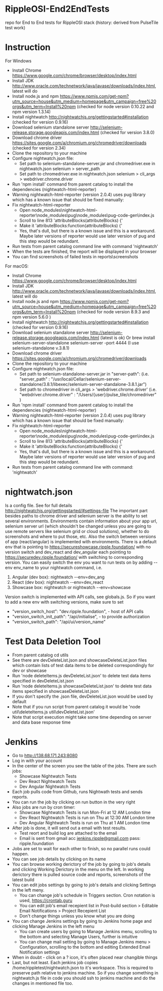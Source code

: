 # RippleOSI-End2EndTests
repo for End to End tests for RippleOSI stack 
(history: derived from PulseTile test work)

# Instruction
For Windows
* Install Chrome https://www.google.com/chrome/browser/desktop/index.html
* Install JDK http://www.oracle.com/technetwork/java/javase/downloads/index.html, latest will do
* Install node.js and npm https://www.npmjs.com/get-npm?utm_source=house&utm_medium=homepage&utm_campaign=free%20orgs&utm_term=Install%20npm (checked for node version 0.10.22 and npm version 1.3.14)
* Install nightwatch http://nightwatchjs.org/gettingstarted#installation (checked for version 0.9.16)
* Download selenium standalone server http://selenium-release.storage.googleapis.com/index.html (checked for version 3.8.0)
* Download chrome driver https://sites.google.com/a/chromium.org/chromedriver/downloads (checked for version 2.34)
* Clone the repository to your machine
* Configure nightwatch.json file: 
	* Set path to selenium-standalone-server.jar and chromedriver.exe in nightwatch.json selenium > server_path
	* Set path to chromedriver.exe in nightwatch.json selenium > cli_args > webdriver.chrome.driver
* Run 'npm install' command from parent catalog to install the dependencies (nightwatch-html-reporter)
* Warning nightwatch-html-reporter (version 2.0.4) uses pug library which has a known issue that should be fixed manually: 
* Fix nightwatch-html-reporter
    * Open node_modules\nightwatch-html-reporter\node_modules\pug\node_modules\pug-code-gen\index.js
    * Scroll to line 813 'attributeBlocks(attributeBlocks) {'
    * Make it 'attributeBlocks:function(attributeBlocks) {'
    * Yes, that's dull, but there is a known issue and this is a workaround. Maybe later versions of reporter would use later version of pug and this step would be redundant.
* Run tests from parent catalog command line with command 'nightwatch'
* When the tests are finished, the report will be displayed in your browser
* You can find screenshots of failed tests in reports\screenshots

For macOS: 
* Install Chrome https://www.google.com/chrome/browser/desktop/index.html
* Install JDK http://www.oracle.com/technetwork/java/javase/downloads/index.html, latest will do
* Install node.js and npm https://www.npmjs.com/get-npm?utm_source=house&utm_medium=homepage&utm_campaign=free%20orgs&utm_term=Install%20npm (checked for node version 8.9.3 and npm version 5.6.0 )
* Install nightwatch http://nightwatchjs.org/gettingstarted#installation (checked for version 0.9.16)
* Download selenium standalone server http://selenium-release.storage.googleapis.com/index.html (latest is ok)
Or 
brew install selenium-server-standalone
selenium-server -port 4444
(I use selenium-standalone v.3.8.1)
* Download chrome driver https://sites.google.com/a/chromium.org/chromedriver/downloads
* Clone the repository to your machine
* Configure nightwatch.json file:  
	* Set path to selenium-standalone-server.jar in "server-path":  (i.e. "server_path" : "/usr/local/Cellar/selenium-server-standalone/3.8.1/libexec/selenium-server-standalone-3.8.1.jar")
	* Set path to chromedriver in cli_args > 'webdriver.chrome.driver' (i.e. "webdriver.chrome.driver" : "/Users/{user}/pulse_tile/chromedriver" )
* Run 'npm install' command from parent catalog to install the dependencies (nightwatch-html-reporter)
* Warning nightwatch-html-reporter (version 2.0.4) uses pug library which has a known issue that should be fixed manually:
* Fix nightwatch-html-reporter
    * Open node_modules\nightwatch-html-reporter\node_modules\pug\node_modules\pug-code-gen\index.js
    * Scroll to line 813 'attributeBlocks(attributeBlocks) {'
    * Make it 'attributeBlocks:function(attributeBlocks) {'
    * Yes, that's dull, but there is a known issue and this is a workaround. Maybe later versions of reporter would use later version of pug and this step would be redundant.
* Run tests from parent catalog command line with command:
 'nightwatch'

 
# nightwatch.json
Is a config file. See for full details http://nightwatchjs.org/gettingstarted/#settings-file
The important part besides paths to chrome driver and selenium server is the ability to set several environments.
Environments contain information about your app url, selenium server url (which shouldn't be changed unless you are 
going to use remote servers like selenium grid or cloud solutions), whether to do screenshots and where to put those, etc.
Also the switch between versions of app (react/angular) is implemented with environments. There is a default env that
is pointing to https://secureshowcase.ripple.foundation/ with no version switch and dev_react and dev_angular 
each pointing to https://securedev.ripple.foundation/ with switching to corresponding version.
You can easily switch the env you want to run tests on by adding --env env_name to your nightwatch command, i.e. 

1) Angular (dev box):
nightwatch --env=dev_ang
2) React (dev box):
nightwatch --env=dev_react
3) Showcase box:
nightwatch
or
nightwatch --env=showcase

Version switch is implemented with API calls, see globals.js. So if you want to add a new env with switching versions, 
make sure to set
* "version_switch_host": "dev.ripple.foundation", - host of API calls
* "version_switch_init_path": "/api/initialise", - to provide authorization
* "version_switch_path": "/api/ui/version_name" 

# Test Data Deletion Tool
* From parent catalog cd utils
* See there are devDeleteList.json and showcaseDeleteList.json files which contain lists of test data items to be deleted correspondingly for dev or showcase
* Run 'node deleteItems.js devDeleteList.json' to delete test data items specified in devDeleteList.json 
* Run 'node deleteItems.js showcaseDeleteList.json' to delete test data items specified in showcaseDeleteList.json
* If you don't specify the .json file, devDeleteList.json would be used by default
* Note that if you run script from parent catalog it would be 'node util\deleteItems.js util\devDeleteList.json'
* Note that script execution might take some time depending on server and data base response time

# Jenkins
* Go to http://138.68.171.243:8080
* Log in with your account
* In the center of the screen you see the table of the jobs. There are such jobs:
	* Showcase Nightwatch Tests
	* Dev React Nightwatch Tests
	* Dev Angular Nightwatch Tests
* Each job pulls code from Github, runs Nightwath tests and sends reports. 
* You can run the job by clicking on run button in the very right
* Also jobs are run by cron timer:
	* Showcase Nightwatch Tests is run Mon-Fri at 12 AM London time
	* Dev React Nightwatch Tests is run on Thu at 12:30 AM London time
	* Dev Angular Nightwatch Tests is run on Thu at 1 AM London time
* After job is done, it will send out a email with test results.
	* Test reort and build log are attached to the email
	* Email is sent from gmail acc jenkins.ripple@gmail.com pass: ripple.foundation
* Jobs are set to wait for each other to finish, so no parallel runs could happen.
* You can see job details by clicking on its name
* You can browse working derictory of the job by going to job's details and clicking Working Derictory in the menu on the left. In working derictory there is pulled source code and reports, screenshots of the latest build
* You can edit jobs settings by going to job's details and clicking Settings in the left meny. 
	* You can change job's schedule in Triggers section. Cron notation is used, https://crontab.guru
	* You can edit job's email recepient list in Post-build section > Editable Email Notifications > Project Recepient List
	* Don't change things unless you know what you are doing
* You can change Jenkins settings by going to Jenkins home page and clicking Manage Jenkins in the left menu
	* You can create users by going to Manage Jenkins menu, scrolling to the bottom and selecting Manage Users, further is intuitive
	* You can change mail setting by going to Manage Jenkins menu > Configuration, scrolling to the bottom and editing Extended Email Notification settings
* When in doubt - click on a ? icon, it's often placed near changible things
* Last, but not least. Each jenkins job copies /home/rippletest/nightwatch.json to it's workspace. This is required to preserve path relative to jenkins machine. So if you change something in nightwatch.js file in code you should ssh to jenkins machine and do the changes in mentioned file too.
